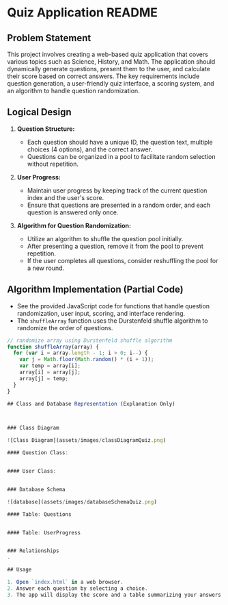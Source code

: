 # Quiz Application README

## Problem Statement

This project involves creating a web-based quiz application that covers various topics such as Science, History, and Math. The application should dynamically generate questions, present them to the user, and calculate their score based on correct answers. The key requirements include question generation, a user-friendly quiz interface, a scoring system, and an algorithm to handle question randomization.

## Logical Design

1. **Question Structure:**
   - Each question should have a unique ID, the question text, multiple choices (4 options), and the correct answer.
   - Questions can be organized in a pool to facilitate random selection without repetition.

2. **User Progress:**
   - Maintain user progress by keeping track of the current question index and the user's score.
   - Ensure that questions are presented in a random order, and each question is answered only once.

3. **Algorithm for Question Randomization:**
   - Utilize an algorithm to shuffle the question pool initially.
   - After presenting a question, remove it from the pool to prevent repetition.
   - If the user completes all questions, consider reshuffling the pool for a new round.

## Algorithm Implementation (Partial Code)

- See the provided JavaScript code for functions that handle question randomization, user input, scoring, and interface rendering.
- The `shuffleArray` function uses the Durstenfeld shuffle algorithm to randomize the order of questions.

```javascript
// randomize array using Durstenfeld shuffle algorithm
function shuffleArray(array) {
  for (var i = array.length - 1; i > 0; i--) {
    var j = Math.floor(Math.random() * (i + 1));
    var temp = array[i];
    array[i] = array[j];
    array[j] = temp;
  }
}

## Class and Database Representation (Explanation Only)



### Class Diagram

![Class Diagram](assets/images/classDiagramQuiz.png)

#### Question Class:


#### User Class:


### Database Schema

![database](assets/images/databaseSchemaQuiz.png)

#### Table: Questions


#### Table: UserProgress


### Relationships
.

## Usage

1. Open `index.html` in a web browser.
2. Answer each question by selecting a choice.
3. The app will display the score and a table summarizing your answers at the end of the quiz.

